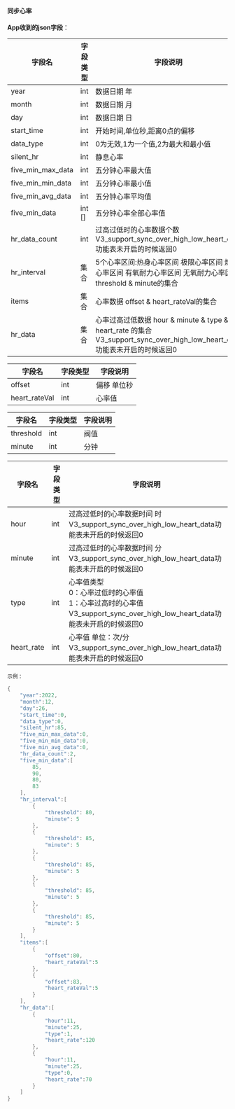 #### 同步心率


**App收到的json字段**：

| 字段名            | 字段类型 | 字段说明                                                     |
| ----------------- | -------- | ------------------------------------------------------------ |
| year              | int      | 数据日期 年                                                  |
| month             | int      | 数据日期 月                                                  |
| day               | int      | 数据日期 日                                                  |
| start_time        | int      | 开始时间,单位秒,距离0点的偏移                                |
| data_type         | int      | 0为无效,1为一个值,2为最大和最小值                            |
| silent_hr         | int      | 静息心率                                                     |
| five_min_max_data | int      | 五分钟心率最大值                                             |
| five_min_min_data | int      | 五分钟心率最小值                                             |
| five_min_avg_data | int      | 五分钟心率平均值                                             |
| five_min_data     | int []   | 五分钟心率全部心率值                                         |
| hr_data_count     | int      | 过高过低时的心率数据个数 <br />V3_support_sync_over_high_low_heart_data功能表未开启的时候返回0 |
| hr_interval       | 集合     | 5个心率区间:热身心率区间 极限心率区间 燃脂心率区间 有氧耐力心率区间 无氧耐力心率区间<br />threshold & minute的集合                                     |
| items             | 集合     | 心率数据 offset & heart_rateVal的集合                                 |
| hr_data           | 集合     | 心率过高过低数据 hour & minute & type & heart_rate 的集合<br />V3_support_sync_over_high_low_heart_data功能表未开启的时候返回0 |

| 字段名        | 字段类型 | 字段说明    |
| ------------- | -------- | ----------- |
| offset        | int      | 偏移 单位秒 |
| heart_rateVal | int      | 心率值      |

| 字段名    | 字段类型 | 字段说明 |
| --------- | -------- | -------- |
| threshold | int      | 阀值     |
| minute    | int      | 分钟     |

| 字段名     | 字段类型 | 字段说明                                                     |
| ---------- | -------- | ------------------------------------------------------------ |
| hour       | int      | 过高过低时的心率数据时间 时<br />V3_support_sync_over_high_low_heart_data功能表未开启的时候返回0 |
| minute     | int      | 过高过低时的心率数据时间 分<br />V3_support_sync_over_high_low_heart_data功能表未开启的时候返回0 |
| type       | int      | 心率值类型 <br />0：心率过低时的心率值 <br />1：心率过高时的心率值<br />V3_support_sync_over_high_low_heart_data功能表未开启的时候返回0 |
| heart_rate | int      | 心率值 单位：次/分<br />V3_support_sync_over_high_low_heart_data功能表未开启的时候返回0 |

`示例：`

```c
{
    "year":2022,
    "month":12,
    "day":26,
    "start_time":0,
    "data_type":0,
    "silent_hr":85,
    "five_min_max_data":0,
    "five_min_min_data":0,
    "five_min_avg_data":0,
    "hr_data_count":2,
    "five_min_data":[
        85,
        90,
        80,
        83
    ],
    "hr_interval":[
        {
            "threshold": 80,
            "minute": 5
        },
        {
            "threshold": 85,
            "minute": 5
        },
        {
            "threshold": 85,
            "minute": 5
        },
        {
            "threshold": 85,
            "minute": 5
        },
        {
            "threshold": 85,
            "minute": 5
        }
    ],
    "items":[
        {
            "offset":80,
            "heart_rateVal":5
        },
        {
            "offset":83,
            "heart_rateVal":5
        }
    ],
    "hr_data":[
        {
            "hour":11,
            "minute":25,
            "type":1,
            "heart_rate":120
        },
        {
            "hour":11,
            "minute":25,
            "type":0,
            "heart_rate":70
        }
    ]
}
```
